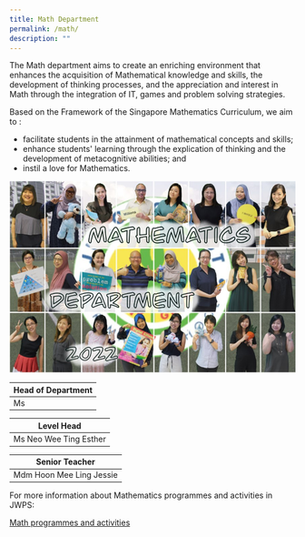 ```yaml
---
title: Math Department
permalink: /math/
description: ""
---
```

The Math department aims to create an enriching environment that enhances the acquisition of Mathematical knowledge and skills, the development of thinking processes, and the appreciation and interest in Math through the integration of IT, games and problem solving strategies.

  

Based on the Framework of the Singapore Mathematics Curriculum, we aim to :

*   facilitate students in the attainment of mathematical concepts and skills;
*   enhance students' learning through the explication of thinking and the development of metacognitive abilities; and
*   instil a love for Mathematics.

![Math](/images/Math2022.jpg)

| Head of Department |
| --- |
| Ms  |<br>
  

| Level Head |
| --- |
| Ms Neo Wee Ting Esther |<br>


| Senior Teacher |
| --- |
| Mdm Hoon Mee Ling Jessie

For more information about Mathematics programmes and activities in JWPS:

[Math programmes and activities](/Mathprogram)
